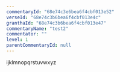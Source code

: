 ```yaml
---
commentaryId: "68e74c3e6bea6f4cbf013e52"
verseId: "68e74c3b6bea6f4cbf013e4c"
granthaId: "68e74c3b6bea6f4cbf013e47"
commentaryName: "test2"
commentator: ""
level: 1
parentCommentaryId: null
---
```


ijklmnopqrstuvwxyz
